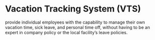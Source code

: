 # Vacation Tracking System (VTS)
provide individual employees with the capability to manage their own vacation time, sick leave, and personal time off, without having to be an expert in company policy or the local facility’s leave policies.
